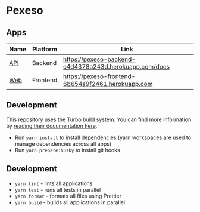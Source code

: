 # Pexeso

## Apps

| Name             | Platform | Link                                                   |
| ---------------- | -------- | ------------------------------------------------------ |
| [API](/apps/api) | Backend  | https://pexeso-backend-c4d4378a243d.herokuapp.com/docs |
| [Web](/apps/web) | Frontend | https://pexeso-frontend-6b654a9f2461.herokuapp.com     |

## Development

This repository uses the Turbo build system. You can find more information
by [reading their documentation here](https://turbo.build/repo/docs).

- Run `yarn install` to install dependencies (yarn workspaces are used to manage dependencies across all apps)
- Run `yarn prepare:husky` to install git hooks

## Development

- `yarn lint` - lints all applications
- `yarn test` - runs all tests in parallel
- `yarn format` - formats all files using Prettier
- `yarn build` - builds all applications in parallel
